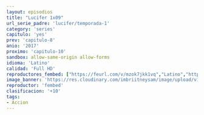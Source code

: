 ```yaml
---
layout: episodios
title: "Lucifer 1x09"
url_serie_padre: 'lucifer/temporada-1'
category: 'series'
capitulo: 'yes'
prev: 'capitulo-8'
anio: '2017'
proximo: 'capitulo-10'
sandbox: allow-same-origin allow-forms
idioma: 'Latino'
calidad: 'Full HD'
reproductores_fembed: ["https://feurl.com/v/mzok7jkk1vq","Latino","https://feurl.com/v/5j946gkexo0","Latino","https://fembad.net/v/08zp5il0d8r236q","Latino"]
image_banner: 'https://res.cloudinary.com/imbriitneysam/image/upload/v1546476989/punisher-banner-min.jpg'
reproductor: 'fembed'
clasificacion: '+10'
tags:
- Accion
---
```












